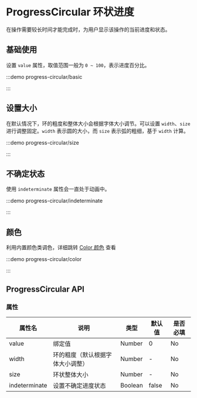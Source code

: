 # ProgressCircular 环状进度

在操作需要较长时间才能完成时，为用户显示该操作的当前进度和状态。

## 基础使用

设置 `value` 属性，取值范围一般为 `0 ~ 100`，表示进度百分比。

:::demo progress-circular/basic

:::

## 设置大小

在默认情况下，环的粗度和整体大小会根据字体大小调节。可以设置 `width`、`size` 进行调整固定。`width` 表示圆的大小，而 `size` 表示弧的粗细，基于 `width` 计算。

:::demo progress-circular/size

:::

## 不确定状态

使用 `indeterminate` 属性会一直处于动画中。

:::demo progress-circular/indeterminate

:::

## 颜色

利用内置颜色类调色，详细跳转 [Color 颜色](./color.md#通用) 查看

:::demo progress-circular/color

:::

## ProgressCircular API

### 属性

| 属性名        | 说明                             | 类型    | 默认值 | 是否必填 |
| ------------- | -------------------------------- | ------- | ------ | -------- |
| value         | 绑定值                           | Number  | 0      | No       |
| width         | 环的粗度（默认根据字体大小调整） | Number  | -      | No       |
| size          | 环状整体大小                     | Number  | -      | No       |
| indeterminate | 设置不确定进度状态               | Boolean | false  | No       |
